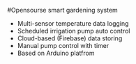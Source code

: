 #Opensourse smart gardening system

* Multi-sensor temperature data logging
* Scheduled irrigation pump auto control
* Cloud-based (Firebase) data storing
* Manual pump control with timer
* Based on Arduino platfrom
